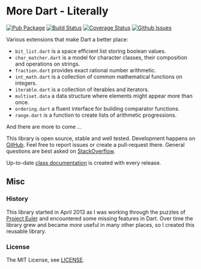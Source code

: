More Dart - Literally
=====================

[![Pub Package](https://img.shields.io/pub/v/more.svg)](https://pub.dartlang.org/packages/more)
[![Build Status](https://travis-ci.org/renggli/dart-more.svg)](https://travis-ci.org/renggli/dart-more)
[![Coverage Status](https://coveralls.io/repos/renggli/dart-more/badge.svg)](https://coveralls.io/r/renggli/dart-more)
[![Github Issues](http://githubbadges.herokuapp.com/renggli/dart-more/issues.svg)](https://github.com/renggli/dart-more/issues)

Various extensions that make Dart a better place:

- `bit_list.dart` is a space efficient list storing boolean values.
- `char_matcher.dart` is a model for character classes, their composition and operations on strings.
- `fraction.dart` provides exact rational number arithmetic.
- `int_math.dart` is a collection of common mathematical functions on integers.
- `iterable.dart` is a collection of iterables and iterators.
- `multiset.data` a data structure where elements might appear more than once.
- `ordering.dart` a fluent interface for building comparator functions.
- `range.dart` is a function to create lists of arithmetic progressions.

And there are more to come ...

This library is open source, stable and well tested. Development happens on [GitHub](https://github.com/renggli/dart-more). Feel free to report issues or create a pull-request there. General questions are best asked on [StackOverflow](http://stackoverflow.com/questions/tagged/more+dart).

Up-to-date [class documentation](http://www.dartdocs.org/documentation/more/latest/index.html) is created with every release.


Misc
----

### History

This library started in April 2013 as I was working through the puzzles of [Project Euler](https://projecteuler.net/) and encountered some missing features in Dart. Over time the library grew and became _more_ useful in many other places, so I created this reusable library.

### License

The MIT License, see [LICENSE](https://github.com/renggli/dart-more/raw/master/LICENSE).
